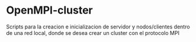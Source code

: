 # OpenMPI-cluster
Scripts para la creacion e inicializacion de servidor y nodos/clientes dentro de una red local, donde se desea crear un cluster con el protocolo MPI
